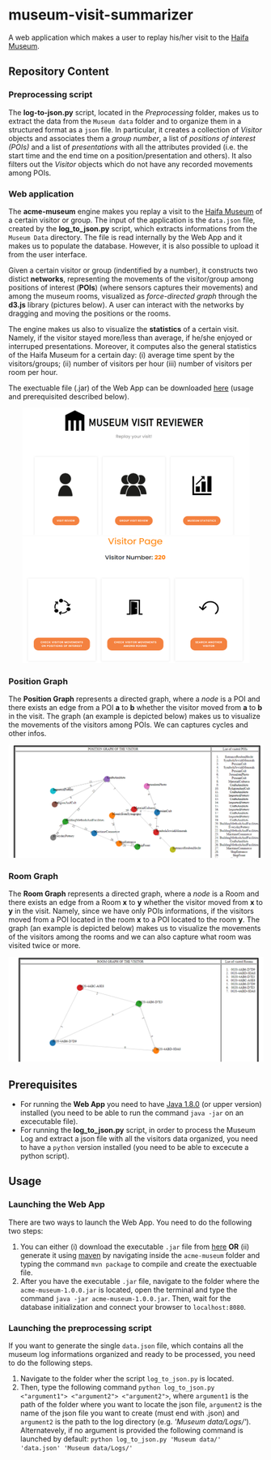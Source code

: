 # museum-visit-summarizer
A web application which makes a user to replay his/her visit to the [Haifa Museum](https://www.hma.org.il/eng).
## Repository Content
### Preprocessing script
The **log-to-json.py** script, located in the *Preprocessing* folder, makes us to extract the data from the `Museum data` folder and to organize them in a structured format as a `json` file. In particular, 
it creates a collection of *Visitor* objects and associates them a *group number*, a list of *positions of interest (POIs)* and a list of *presentations* with all the attributes provided (i.e. the start time and the end time on a position/presentation and others). It also filters out the *Visitor* objects which do not have any recorded movements among POIs.
### Web application
The **acme-museum** engine makes you replay a visit to the [Haifa Museum](https://www.hma.org.il/eng) of a certain visitor or group. The input of the application is the 
`data.json` file, created by the **log_to_json.py** script, which extracts informations from the `Museum Data` directory. The file is read internally by the Web App and it makes us to populate the database. However, it is also possible to upload it from the user interface.

Given a certain visitor or group (indentified by a number), it constructs two distict **networks**, representing the movements of the visitor/group among positions of interest (**POIs**) (where sensors captures their movements) and among the museum rooms, visualized as *force-directed graph* through the **d3.js** library (pictures below). A user can interact with the networks by dragging and moving the positions or the rooms.

The engine makes us also to visualize the **statistics** of a certain visit. Namely, if the visitor stayed more/less than average, if he/she enjoyed or interruped presentations. Moreover, it computes also the general statistics of the Haifa Museum for a certain day: (i) average time spent by the visitors/groups; (ii) number of visitors per hour (iii) number of visitors per room per hour.

The exectuable file (.jar) of the Web App can be downloaded [here](https://drive.google.com/file/d/14htkxwP3RhUt1q7tV-2ifwN0tpCKRs7i/view?usp=sharing) (usage and prerequisited described below).


<p align="center">
  <img src="Homepage.png" width="450" height="250">
  <img src="VisitorPage.png" width="450" height="250">
</p>


### Position Graph
The **Position Graph** represents a directed graph, where a *node* is a POI and there exists an edge from a POI **a** to **b** whether the visitor moved from **a** to **b** in the visit. The graph (an example is depicted below) makes us to visualize the movements of the visitors among POIs. We can captures cycles and other infos.

![picture](examplePositionGraph.PNG)

### Room Graph
The **Room Graph** represents a directed graph, where a *node* is a Room and there exists an edge from a Room **x** to **y** whether the visitor moved from **x** to **y** in the visit. Namely, since we have only POIs informations, if the visitors moved from a POI located in the room **x** to a POI located to the room **y**.
The graph (an example is depicted below) makes us to visualize the movements of the visitors among the rooms and we can also capture what room was visited twice or more.

![picture](exampleRoomGraph.PNG)

## Prerequisites
- For running the **Web App** you need to have [Java 1.8.0](https://www.oracle.com/it/java/technologies/javase-downloads.html) (or upper version) installed 
(you need to be able to run the command  `java -jar` on an excecutable file).
- For running the **log_to_json.py** script, in order to process the Museum Log and extract a json file with all the visitors data organized, you
need to have a `python` version installed (you need to be able to excecute a python script).

## Usage
### Launching the Web App
There are two ways to launch the Web App. You need to do the following two steps:
1. You can either (i) download the executable `.jar` file from [here](https://drive.google.com/file/d/14htkxwP3RhUt1q7tV-2ifwN0tpCKRs7i/view?usp=sharing)
**OR** (ii) generate it using [maven](https://maven.apache.org/) by navigating inside the `acme-museum` folder and typing
the command `mvn package` to compile and create the exectuable file.
2. After you have the executable `.jar` file, navigate to the folder where the `acme-museum-1.0.0.jar` is located, open the terminal and type the command `java -jar acme-museum-1.0.0.jar`. Then, wait for the database initialization and connect your browser to `localhost:8080`.

### Launching the preprocessing script 
If you want to generate the single `data.json` file, which contains all the museum log informations organized and ready to be processed,
you need to do the following steps. 
1. Navigate to the folder wher the script `log_to_json.py` is located. 
2. Then, type the following command `python log_to_json.py <"argument1"> <"argument2"> <"argument2">`, where `argument1` is the
path of the folder where you want to locate the json file, `argument2` is the name of the json file you want to create (must end with .json) and 
`argument2` is the path to the log directory (e.g. *'Museum data/Logs/'*). 
Alternatevely, if no argument is provided the following command is launched by default: `python log_to_json.py 'Museum data/' 'data.json' 'Museum data/Logs/'`
